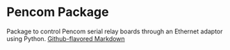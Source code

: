 # Pencom Package

Package to control Pencom serial relay boards through an Ethernet adaptor
using Python.
[Github-flavored Markdown](https://guides.github.com/features/mastering-markdown/)

